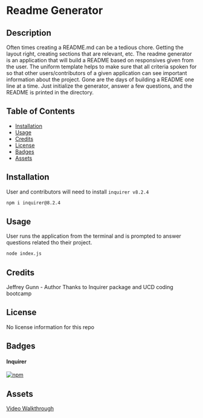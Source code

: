 # Readme Generator

## Description

Often times creating a README.md can be a tedious chore. Getting the layout right, creating sections that are relevant, etc. The readme generator is an application that will build a README based on responsives given from the user. The uniform template helps to make sure that all criteria spoken for so that other users/contributors of a given application can see important information about the project. Gone are the days of building a README one line at a time. Just initialize the generator, answer a few questions, and the README is printed in the directory.

## Table of Contents

- [Installation](#installation)
- [Usage](#usage)
- [Credits](#credits)
- [License](#license)
- [Badges](#badges)
- [Assets](#assets)

## Installation

User and contributors will need to install `inquirer v8.2.4`

```md
npm i inquirer@8.2.4
```

## Usage

User runs the application from the terminal and is prompted to answer questions related tho their project.

```md
node index.js
```

## Credits

Jeffrey Gunn - Author
Thanks to Inquirer package and UCD coding bootcamp

## License

No license information for this repo

## Badges

#### Inquirer

[![npm](https://badge.fury.io/js/inquirer.svg)](https://www.npmjs.com/package/inquirer)

## Assets

[Video Walkthrough](https://drive.google.com/file/d/11vsURIiYje-RExtfh-lKfsbedy5yQj6d/view)
